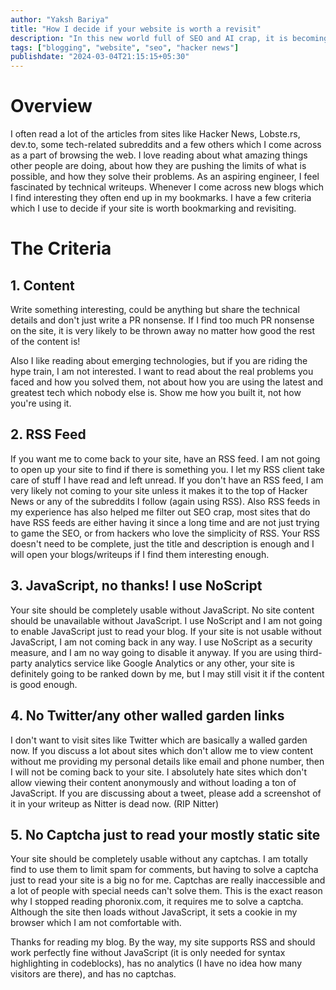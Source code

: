 ```yaml
---
author: "Yaksh Bariya"
title: "How I decide if your website is worth a revisit"
description: "In this new world full of SEO and AI crap, it is becoming difficult to find good content, even for hardcore techies like us. Here's how I do and and I hope it helps you too."
tags: ["blogging", "website", "seo", "hacker news"]
publishdate: "2024-03-04T21:15:15+05:30"
---
```


# Overview

I often read a lot of the articles from sites like Hacker News, Lobste.rs, dev.to, some tech-related subreddits and a few others which I come across as a part of browsing the web. I love reading about what amazing things other people are doing, about how they are pushing the limits of what is possible, and how they solve their problems. As an aspiring engineer, I feel fascinated by technical writeups. Whenever I come across new blogs which I find interesting they often end up in my bookmarks. I have a few criteria which I use to decide if your site is worth bookmarking and revisiting.

# The Criteria

## 1. **Content**

Write something interesting, could be anything but share the technical details and don't just write a PR nonsense. If I find too much PR nonsense on the site, it is very likely to be thrown away no matter how good the rest of the content is!

Also I like reading about emerging technologies, but if you are riding the hype train, I am not interested. I want to read about the real problems you faced and how you solved them, not about how you are using the latest and greatest tech which nobody else is. Show me how you built it, not how you're using it.

## 2. **RSS Feed**

If you want me to come back to your site, have an RSS feed. I am not going to open up your site to find if there is something you. I let my RSS client take care of stuff I have read and left unread. If you don't have an RSS feed, I am very likely not coming to your site unless it makes it to the top of Hacker News or any of the subreddits I follow (again using RSS). Also RSS feeds in my experience has also helped me filter out SEO crap, most sites that do have RSS feeds are either having it since a long time and are not just trying to game the SEO, or from hackers who love the simplicity of RSS. Your RSS doesn't need to be complete, just the title and description is enough and I will open your blogs/writeups if I find them interesting enough.

## 3. **JavaScript, no thanks! I use NoScript**

Your site should be completely usable without JavaScript. No site content should be unavailable without JavaScript. I use NoScript and I am not going to enable JavaScript just to read your blog. If your site is not usable without JavaScript, I am not coming back in any way. I use NoScript as a security measure, and I am no way going to disable it anyway. If you are using third-party analytics service like Google Analytics or any other, your site is definitely going to be ranked down by me, but I may still visit it if the content is good enough.

## 4. **No Twitter/any other walled garden links**

I don't want to visit sites like Twitter which are basically a walled garden now. If you discuss a lot about sites which don't allow me to view content without me providing my personal details like email and phone number, then I will not be coming back to your site. I absolutely hate sites which don't allow viewing their content anonymously and without loading a ton of JavaScript. If you are discussing about a tweet, please add a screenshot of it in your writeup as Nitter is dead now. (RIP Nitter)

## 5. **No Captcha just to read your mostly static site**

Your site should be completely usable without any captchas. I am totally find to use them to limit spam for comments, but having to solve a captcha just to read your site is a big no for me. Captchas are really inaccessible and a lot of people with special needs can't solve them. This is the exact reason why I stopped reading phoronix.com, it requires me to solve a captcha. Although the site then loads without JavaScript, it sets a cookie in my browser which I am not comfortable with.



Thanks for reading my blog. By the way, my site supports RSS and should work perfectly fine without JavaScript (it is only needed for syntax highlighting in codeblocks), has no analytics (I have no idea how many visitors are there), and has no captchas.
